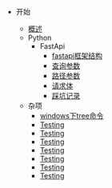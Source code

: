 - 开始

    - [概述](/README.md)
    - Python
        - FastApi
            - [fastapi框架结构](/python/fastapi/fastapi框架结构.md)
            - [查询参数](/python/fastapi/查询参数.md)
            - [路径参数](/python/fastapi/路径参数.md)
            - [请求体](/python/fastapi/请求体.md)
            - [踩坑记录](/python/fastapi/踩坑记录.md)
    - 杂项
        - [windows下tree命令](/misc/windows下tree命令.md)
        - [Testing](/misc/testing/面试常见问题.md)
        - [Testing](/misc/testing/Linux基础.md)
        - [Testing](/misc/testing/mysql基础.md)
        - [Testing](/misc/testing/性能测试.md)
        - [Testing](/misc/testing/Python常见面试问题.md)
        - [Testing](/misc/testing/测试基础.md)
        - [Testing](/misc/testing/CICD.md)
